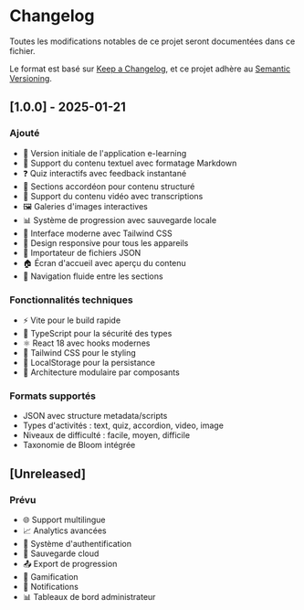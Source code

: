 # Changelog

Toutes les modifications notables de ce projet seront documentées dans ce fichier.

Le format est basé sur [Keep a Changelog](https://keepachangelog.com/fr/1.0.0/),
et ce projet adhère au [Semantic Versioning](https://semver.org/spec/v2.0.0.html).

## [1.0.0] - 2025-01-21

### Ajouté
- 🎉 Version initiale de l'application e-learning
- 📖 Support du contenu textuel avec formatage Markdown
- ❓ Quiz interactifs avec feedback instantané
- 🔽 Sections accordéon pour contenu structuré
- 🎥 Support du contenu vidéo avec transcriptions
- 🖼️ Galeries d'images interactives
- 📊 Système de progression avec sauvegarde locale
- 🎨 Interface moderne avec Tailwind CSS
- 📱 Design responsive pour tous les appareils
- 📁 Importateur de fichiers JSON
- 🏠 Écran d'accueil avec aperçu du contenu
- 🔄 Navigation fluide entre les sections

### Fonctionnalités techniques
- ⚡ Vite pour le build rapide
- 🔷 TypeScript pour la sécurité des types
- ⚛️ React 18 avec hooks modernes
- 🎨 Tailwind CSS pour le styling
- 💾 LocalStorage pour la persistance
- 🧩 Architecture modulaire par composants

### Formats supportés
- JSON avec structure metadata/scripts
- Types d'activités : text, quiz, accordion, video, image
- Niveaux de difficulté : facile, moyen, difficile
- Taxonomie de Bloom intégrée

## [Unreleased]

### Prévu
- 🌐 Support multilingue
- 📈 Analytics avancées
- 🔐 Système d'authentification
- 💾 Sauvegarde cloud
- 📤 Export de progression
- 🎯 Gamification
- 🔔 Notifications
- 📊 Tableaux de bord administrateur